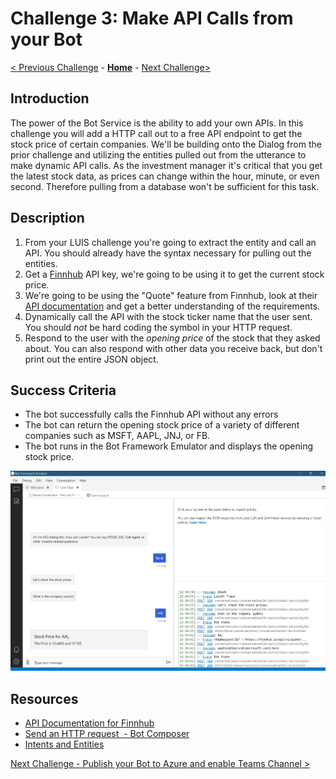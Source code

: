 # Challenge 3:  Make API Calls from your Bot  
[< Previous Challenge](./Challenge2-LUIS.md) - **[Home](../README.md)** - [Next Challenge>](./Challenge4-Deployment.md)
## Introduction

The power of the Bot Service is the ability to add your own APIs. In this challenge you will add a HTTP call out to a free API endpoint to get the stock price of certain companies. We'll be building onto the Dialog from the prior challenge and utilizing the entities pulled out from the utterance to make dynamic API calls. As the investment manager it's critical that you get the latest stock data, as prices can change within the hour, minute, or even second. Therefore pulling from a database won't be sufficient for this task.



## Description

1. From your LUIS challenge you're going to extract the entity and call an API. You should already have the syntax necessary for pulling out the entities.
2. Get a [Finnhub](https//finnhub.io/dashboard) API key, we're going to be using it to get the current stock price.
3. We're going to be using the "Quote" feature from Finnhub, look at their [API documentation](https://finnhub.io/docs/api#quote) and get a better understanding of the requirements.
5. Dynamically call the API with the stock ticker name that the user sent. You should *not* be hard coding the symbol in your HTTP request.
7. Respond to the user with the *opening price* of the stock that they asked about. You can also respond with other data you receive back, but don't print out the entire JSON object.

## Success Criteria
- The bot successfully calls the Finnhub API without any errors
- The bot can return the opening stock price of a variety of different companies such as MSFT, AAPL, JNJ, or FB. 
- The bot runs in the Bot Framework Emulator and displays the opening stock price.

![Sample](./Images/Ch3-1.JPG)

## Resources
- [API Documentation for Finnhub](https://finnhub.io/docs/api)
- [Send an HTTP request  - Bot Composer](https://docs.microsoft.com/en-us/composer/how-to-send-http-request)
- [Intents and Entities](https://docs.microsoft.com/en-us/composer/how-to-define-intent-entity)


[Next Challenge - Publish your Bot to Azure and enable Teams Channel >](./Challenge4-Deployment.md)
